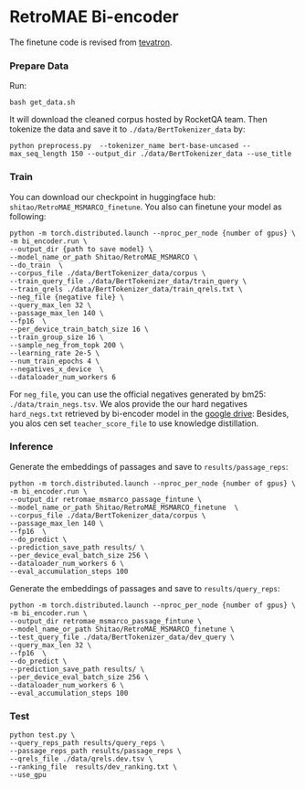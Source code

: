 # RetroMAE Bi-encoder

The finetune code is revised from [tevatron](https://github.com/texttron/tevatron).

### Prepare Data

Run:

```
bash get_data.sh
```

It will download the cleaned corpus hosted by RocketQA team. Then tokenize the data and save it to `./data/BertTokenizer_data` by:

```
python preprocess.py  --tokenizer_name bert-base-uncased --max_seq_length 150 --output_dir ./data/BertTokenizer_data --use_title
```


### Train
You can download our checkpoint in huggingface hub: `shitao/RetroMAE_MSMARCO_finetune`.
You also can finetune your model as following:

```
python -m torch.distributed.launch --nproc_per_node {number of gpus} \
-m bi_encoder.run \
--output_dir {path to save model} \
--model_name_or_path Shitao/RetroMAE_MSMARCO \
--do_train  \
--corpus_file ./data/BertTokenizer_data/corpus \
--train_query_file ./data/BertTokenizer_data/train_query \
--train_qrels ./data/BertTokenizer_data/train_qrels.txt \
--neg_file {negative file} \
--query_max_len 32 \
--passage_max_len 140 \
--fp16  \
--per_device_train_batch_size 16 \
--train_group_size 16 \
--sample_neg_from_topk 200 \
--learning_rate 2e-5 \
--num_train_epochs 4 \
--negatives_x_device  \
--dataloader_num_workers 6 
```

For `neg_file`, you can use the official negatives generated by bm25: `./data/train_negs.tsv`.
We alos provide the our hard negatives `hard_negs.txt` retrieved by bi-encoder model in the [google drive](https://drive.google.com/file/d/1dz22YVG4eJ2KDXCLCvAyUJtfNVYeXXnk/view?usp=sharing): 
Besides, you alos cen set `teacher_score_file` to use knowledge distillation.

### Inference
Generate the embeddings of passages and save to `results/passage_reps`:
```
python -m torch.distributed.launch --nproc_per_node {number of gpus} \
-m bi_encoder.run \
--output_dir retromae_msmarco_passage_fintune \
--model_name_or_path Shitao/RetroMAE_MSMARCO_finetune  \
--corpus_file ./data/BertTokenizer_data/corpus \
--passage_max_len 140 \
--fp16  \
--do_predict \
--prediction_save_path results/ \
--per_device_eval_batch_size 256 \
--dataloader_num_workers 6 \
--eval_accumulation_steps 100 
```

Generate the embeddings of passages and save to `results/query_reps`:
```
python -m torch.distributed.launch --nproc_per_node {number of gpus} \
-m bi_encoder.run \
--output_dir retromae_msmarco_passage_fintune \
--model_name_or_path Shitao/RetroMAE_MSMARCO_finetune \
--test_query_file ./data/BertTokenizer_data/dev_query \
--query_max_len 32 \
--fp16  \
--do_predict \
--prediction_save_path results/ \
--per_device_eval_batch_size 256 \
--dataloader_num_workers 6 \
--eval_accumulation_steps 100 
```

### Test
```
python test.py \
--query_reps_path results/query_reps \
--passage_reps_path results/passage_reps \
--qrels_file ./data/qrels.dev.tsv \
--ranking_file  results/dev_ranking.txt \
--use_gpu 
```




